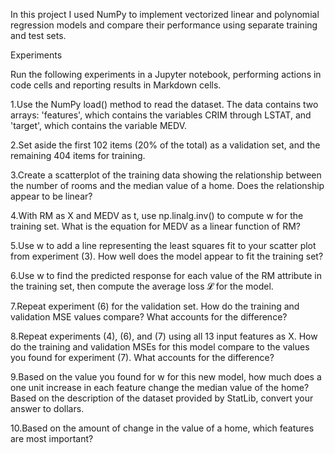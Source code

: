 In this project I used NumPy to implement vectorized linear and polynomial regression 
models and compare their performance using separate training and test sets.<p>

Experiments<p>
Run the following experiments in a Jupyter notebook, performing actions in code cells and reporting results in 
Markdown cells.<p>
1.Use the NumPy load() method to read the dataset. The data contains two arrays: 'features', which contains the 
variables CRIM through LSTAT, and 'target', which contains the variable MEDV.<p>
2.Set aside the first 102 items (20% of the total) as a validation set, and the remaining 404 items for training.<p>
3.Create a scatterplot of the training data showing the relationship between the number of rooms and the median 
value of a home. Does the relationship appear to be linear?<p>
4.With RM as X and MEDV as t, use np.linalg.inv() to compute w for the training set. What is the equation for MEDV 
as a linear function of RM?<p>
5.Use w to add a line representing the least squares fit to your scatter plot from experiment (3). How well does 
the model appear to fit the training set?<p>
6.Use w to find the predicted response for each value of the RM attribute in the training set, then compute the 
average loss 𝓛 for the model.<p>
7.Repeat experiment (6) for the validation set. How do the training and validation MSE values compare? What 
accounts for the difference?<p>
8.Repeat experiments (4), (6), and (7) using all 13 input features as X. How do the training and validation 
MSEs for this model compare to the values you found for experiment (7). What accounts for the difference?<p>
9.Based on the value you found for w for this new model, how much does a one unit increase in each feature 
change the median value of the home? Based on the description of the dataset provided by StatLib, convert your answer to dollars.<p>
10.Based on the amount of change in the value of a home, which features are most important?<p>
